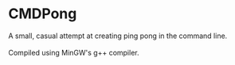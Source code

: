 # CMDPong
A small, casual attempt at creating ping pong in the command line.<br/>
<br/>
Compiled using MinGW's g++ compiler.
